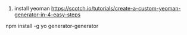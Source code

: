 1. install yeoman
https://scotch.io/tutorials/create-a-custom-yeoman-generator-in-4-easy-steps

npm install -g yo generator-generator

